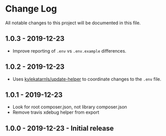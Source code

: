 # Change Log
All notable changes to this project will be documented in this file.

## 1.0.3 - 2019-12-23
- Improve reporting of `.env` vs `.env.example` differences.

## 1.0.2 - 2019-12-23
- Uses [kylekatarnls/update-helper](https://github.com/kylekatarnls/update-helper) to coordinate changes to the `.env`
  file.

## 1.0.1 - 2019-12-23
- Look for root composer.json, not library composer.json
- Remove travis xdebug helper from export

## 1.0.0 - 2019-12-23 - Initial release
